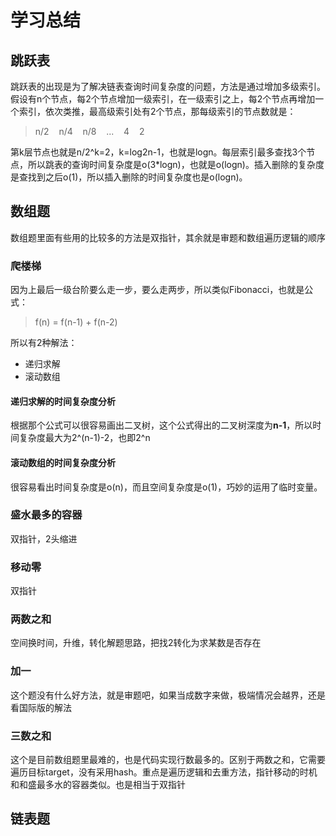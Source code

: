# 学习总结

## 跳跃表

跳跃表的出现是为了解决链表查询时间复杂度的问题，方法是通过增加多级索引。假设有n个节点，每2个节点增加一级索引，在一级索引之上，每2个节点再增加一个索引，依次类推，最高级索引处有2个节点，那每级索引的节点数就是：
> n/2 &nbsp;&nbsp; n/4 &nbsp;&nbsp; n/8 &nbsp;&nbsp; ... &nbsp;&nbsp; 4 &nbsp;&nbsp; 2  

第k层节点也就是n/2^k=2，k=log2n-1，也就是logn。每层索引最多查找3个节点，所以跳表的查询时间复杂度是o(3*logn)，也就是o(logn)。插入删除的复杂度是查找到之后o(1)，所以插入删除的时间复杂度也是o(logn)。


## 数组题

数组题里面有些用的比较多的方法是双指针，其余就是审题和数组遍历逻辑的顺序

### 爬楼梯

因为上最后一级台阶要么走一步，要么走两步，所以类似Fibonacci，也就是公式：
> f(n)&nbsp;=&nbsp;f(n-1)&nbsp;+&nbsp;f(n-2)  

所以有2种解法：
* 递归求解
* 滚动数组

#### 递归求解的时间复杂度分析

根据那个公式可以很容易画出二叉树，这个公式得出的二叉树深度为**n-1**，所以时间复杂度最大为2^(n-1)-2，也即2^n

#### 滚动数组的时间复杂度分析

很容易看出时间复杂度是o(n)，而且空间复杂度是o(1)，巧妙的运用了临时变量。


### 盛水最多的容器

双指针，2头缩进

### 移动零

双指针

### 两数之和

空间换时间，升维，转化解题思路，把找2转化为求某数是否存在

### 加一

这个题没有什么好方法，就是审题吧，如果当成数字来做，极端情况会越界，还是看国际版的解法

### 三数之和

这个是目前数组题里最难的，也是代码实现行数最多的。区别于两数之和，它需要遍历目标target，没有采用hash。重点是遍历逻辑和去重方法，指针移动的时机和和盛最多水的容器类似。也是相当于双指针


## 链表题

 
